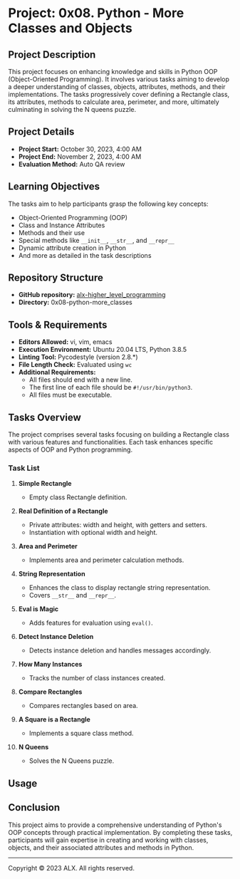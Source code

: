 # Project: 0x08. Python - More Classes and Objects

## Project Description
This project focuses on enhancing knowledge and skills in Python OOP (Object-Oriented Programming). It involves various tasks aiming to develop a deeper understanding of classes, objects, attributes, methods, and their implementations. The tasks progressively cover defining a Rectangle class, its attributes, methods to calculate area, perimeter, and more, ultimately culminating in solving the N queens puzzle.

## Project Details
- **Project Start:** October 30, 2023, 4:00 AM
- **Project End:** November 2, 2023, 4:00 AM
- **Evaluation Method:** Auto QA review

## Learning Objectives
The tasks aim to help participants grasp the following key concepts:
- Object-Oriented Programming (OOP)
- Class and Instance Attributes
- Methods and their use
- Special methods like `__init__`, `__str__`, and `__repr__`
- Dynamic attribute creation in Python
- And more as detailed in the task descriptions

## Repository Structure
- **GitHub repository:** [alx-higher_level_programming](link_to_repository)
- **Directory:** 0x08-python-more_classes

## Tools & Requirements
- **Editors Allowed:** vi, vim, emacs
- **Execution Environment:** Ubuntu 20.04 LTS, Python 3.8.5
- **Linting Tool:** Pycodestyle (version 2.8.*)
- **File Length Check:** Evaluated using `wc`
- **Additional Requirements:**
  - All files should end with a new line.
  - The first line of each file should be `#!/usr/bin/python3`.
  - All files must be executable.

## Tasks Overview
The project comprises several tasks focusing on building a Rectangle class with various features and functionalities. Each task enhances specific aspects of OOP and Python programming.

### Task List
1. **Simple Rectangle**
    - Empty class Rectangle definition.

2. **Real Definition of a Rectangle**
    - Private attributes: width and height, with getters and setters.
    - Instantiation with optional width and height.

3. **Area and Perimeter**
    - Implements area and perimeter calculation methods.

4. **String Representation**
    - Enhances the class to display rectangle string representation.
    - Covers `__str__` and `__repr__`.

5. **Eval is Magic**
    - Adds features for evaluation using `eval()`.

6. **Detect Instance Deletion**
    - Detects instance deletion and handles messages accordingly.

7. **How Many Instances**
    - Tracks the number of class instances created.

8. **Compare Rectangles**
    - Compares rectangles based on area.

9. **A Square is a Rectangle**
    - Implements a square class method.

10. **N Queens**
    - Solves the N Queens puzzle.

## Usage


## Conclusion
This project aims to provide a comprehensive understanding of Python's OOP concepts through practical implementation. By completing these tasks, participants will gain expertise in creating and working with classes, objects, and their associated attributes and methods in Python.

---
Copyright © 2023 ALX. All rights reserved.

